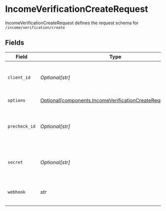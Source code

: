 # IncomeVerificationCreateRequest

IncomeVerificationCreateRequest defines the request schema for `/income/verification/create`


## Fields

| Field                                                                                                                                            | Type                                                                                                                                             | Required                                                                                                                                         | Description                                                                                                                                      |
| ------------------------------------------------------------------------------------------------------------------------------------------------ | ------------------------------------------------------------------------------------------------------------------------------------------------ | ------------------------------------------------------------------------------------------------------------------------------------------------ | ------------------------------------------------------------------------------------------------------------------------------------------------ |
| `client_id`                                                                                                                                      | *Optional[str]*                                                                                                                                  | :heavy_minus_sign:                                                                                                                               | Your Plaid API `client_id`. The `client_id` is required and may be provided either in the `PLAID-CLIENT-ID` header or as part of a request body. |
| `options`                                                                                                                                        | [Optional[components.IncomeVerificationCreateRequestOptions]](../../models/shared/incomeverificationcreaterequestoptions.md)                     | :heavy_minus_sign:                                                                                                                               | Optional arguments for `/income/verification/create`                                                                                             |
| `precheck_id`                                                                                                                                    | *Optional[str]*                                                                                                                                  | :heavy_minus_sign:                                                                                                                               | The ID of a precheck created with `/income/verification/precheck`. Will be used to improve conversion of the income verification flow.           |
| `secret`                                                                                                                                         | *Optional[str]*                                                                                                                                  | :heavy_minus_sign:                                                                                                                               | Your Plaid API `secret`. The `secret` is required and may be provided either in the `PLAID-SECRET` header or as part of a request body.          |
| `webhook`                                                                                                                                        | *str*                                                                                                                                            | :heavy_check_mark:                                                                                                                               | The URL endpoint to which Plaid should send webhooks related to the progress of the income verification process.                                 |